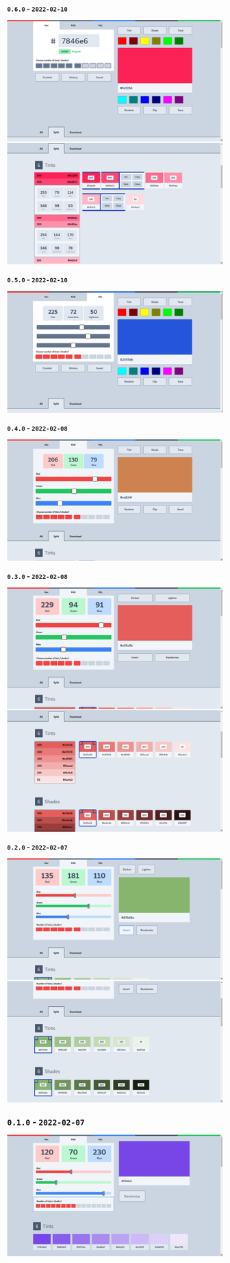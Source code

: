 


### `0.6.0` - `2022-02-10`
<img src="https://raw.githubusercontent.com/reactry/shades/master/img/0.6.0.png">
<img src="https://raw.githubusercontent.com/reactry/shades/master/img/0.6.0-split.png">



### `0.5.0` - `2022-02-10`
<img src="https://raw.githubusercontent.com/reactry/shades/master/img/0.5.0.png">



### `0.4.0` - `2022-02-08`
<img src="https://raw.githubusercontent.com/reactry/shades/master/img/0.4.0.png">



### `0.3.0` - `2022-02-08`
<img src="https://raw.githubusercontent.com/reactry/shades/master/img/0.3.0.png">
<img src="https://raw.githubusercontent.com/reactry/shades/master/img/0.3.0-split.png">



### `0.2.0` - `2022-02-07`
<img src="https://raw.githubusercontent.com/reactry/shades/master/img/0.2.0.png">
<img src="https://raw.githubusercontent.com/reactry/shades/master/img/0.2.0-split.png">



## `0.1.0` - `2022-02-07`
<img src="https://raw.githubusercontent.com/reactry/shades/master/img/0.1.0.png">


